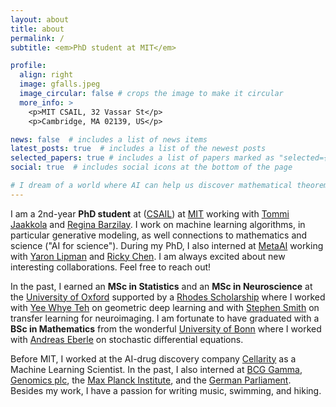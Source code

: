 ```yaml
---
layout: about
title: about
permalink: /
subtitle: <em>PhD student at MIT</em>

profile:
  align: right
  image: gfalls.jpeg
  image_circular: false # crops the image to make it circular
  more_info: >
    <p>MIT CSAIL, 32 Vassar St</p>
    <p>Cambridge, MA 02139, US</p>

news: false  # includes a list of news items
latest_posts: true  # includes a list of the newest posts
selected_papers: true # includes a list of papers marked as "selected={true}"
social: true  # includes social icons at the bottom of the page

# I dream of a world where AI can help us discover mathematical theorems, physical theories, # materials, or drugs much faster than we ever thought possible.
---
```


I am a 2nd-year **PhD student** at ([CSAIL](https://www.csail.mit.edu/)) at [MIT](https://mit.edu/) working with [Tommi Jaakkola](https://scholar.google.com/citations?user=Ao4gtsYAAAAJ&hl=en) and [Regina Barzilay](https://www.regina.csail.mit.edu/). I work on machine learning algorithms, in particular generative modeling, as well connections to mathematics and science ("AI for science").  During my PhD, I also interned at [MetaAI](https://ai.meta.com/blog/meta-fair-research-new-releases/) working with [Yaron Lipman](https://scholar.google.com/citations?user=vyteiT4AAAAJ&hl=en) and [Ricky Chen](https://scholar.google.com/citations?user=7MxQd6UAAAAJ&hl=en). I am always excited about new interesting collaborations. Feel free to reach out!

In the past, I earned an **MSc in Statistics** and an **MSc in Neuroscience** at the [University of Oxford](https://www.ox.ac.uk/) supported by a [Rhodes Scholarship](https://en.wikipedia.org/wiki/Rhodes_Scholarship) where I worked with [Yee Whye Teh](https://www.stats.ox.ac.uk/~teh/) on geometric deep learning and with [Stephen Smith](https://scholar.google.com/citations?user=gRptb5UAAAAJ&hl=en) on transfer learning for neuroimaging. I am fortunate to have graduated with a **BSc in Mathematics** from the wonderful [University of Bonn](https://www.hcm.uni-bonn.de/) where I worked with [Andreas Eberle](https://scholar.google.de/citations?user=5sfw6SkAAAAJ&hl=de) on stochastic differential equations.

Before MIT, I worked at the AI-drug discovery company [Cellarity](https://cellarity.com/) as a Machine Learning Scientist. In the past, I also interned at [BCG Gamma](https://www.bcg.com/), [Genomics plc](https://www.genomicsplc.com/), the [Max Planck Institute](https://www.mpg.de/en), and the [German Parliament](https://www.bundestag.de/en). Besides my work, I have a passion for writing music, swimming, and hiking. 